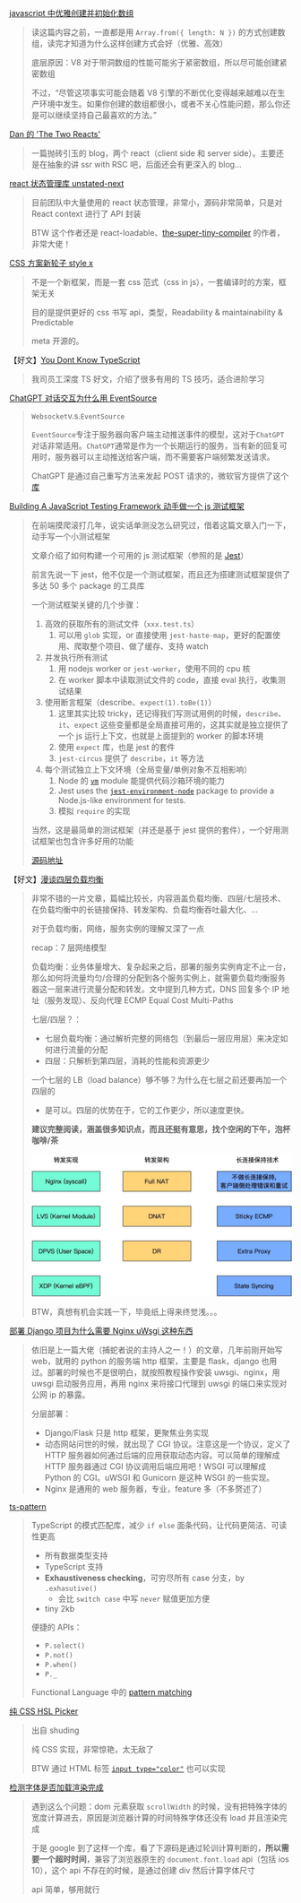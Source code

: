 [javascript 中优雅创建并初始化数组](https://darkyzhou.net/articles/js-array-creation)

> 读这篇内容之前，一直都是用 `Array.from({ length: N })` 的方式创建数组，读完才知道为什么这样创建方式会好（优雅、高效）
>
> 底层原因：V8 对于带洞数组的性能可能劣于紧密数组，所以尽可能创建紧密数组
>
> 不过，“尽管这项事实可能会随着 V8 引擎的不断优化变得越来越难以在生产环境中发生。如果你创建的数组都很小，或者不关心性能问题，那么你还是可以继续坚持自己最喜欢的方法。”

[Dan 的 'The Two Reacts'](https://overreacted.io/the-two-reacts/)

> 一篇抛砖引玉的 blog，两个 react（client side 和 server side）。主要还是在抽象的讲 ssr with RSC 吧，后面还会有更深入的 blog...

[react 状态管理库 unstated-next](https://github.com/jamiebuilds/unstated-next)

> 目前团队中大量使用的 react 状态管理，非常小，源码非常简单，只是对 React context 进行了 API 封装
>
> BTW 这个作者还是 react-loadable、[the-super-tiny-compiler](https://github.com/jamiebuilds/the-super-tiny-compiler) 的作者，非常大佬！

[CSS 方案新轮子 style x](https://stylexjs.com/docs/learn/thinking-in-stylex/)

> 不是一个新框架，而是一套 css 范式（css in js），一套编译时的方案，框架无关
>
> 目的是提供更好的 css 书写 api，类型，Readability & maintainability & Predictable
>
> meta 开源的。

【好文】[You Dont Know TypeScript](https://github.com/darkyzhou/You-Might-Not-Know-TypeScript)

> 我司员工深度 TS 好文，介绍了很多有用的 TS 技巧，适合进阶学习

[ChatGPT 对话交互为什么用 EventSource](https://juejin.cn/post/7246955055109210149?searchId=20231121104446F4330D16F78C127044C6)

> `Websocket`v.s.`EventSource`
>
> `EventSource`专注于服务器向客户端主动推送事件的模型，这对于`ChatGPT`对话非常适用。`ChatGPT`通常是作为一个长期运行的服务，当有新的回复可用时，服务器可以主动推送给客户端，而不需要客户端频繁发送请求。
>
> ChatGPT 是通过自己重写方法来发起 POST 请求的，微软官方提供了这个[库](https://github.com/Azure/fetch-event-source)

[Building A JavaScript Testing Framework 动手做一个 js 测试框架](https://cpojer.net/posts/building-a-javascript-testing-framework)

> 在前端摸爬滚打几年，说实话单测没怎么研究过，借着这篇文章入门一下，动手写一个小测试框架
>
> 文章介绍了如何构建一个可用的 js 测试框架（参照的是 [Jest](https://jestjs.io/)）
>
> 前言先说一下 jest，他不仅是一个测试框架，而且还为搭建测试框架提供了多达 50 多个 package 的工具库
>
> 一个测试框架关键的几个步骤：
>
> 1. 高效的获取所有的测试文件（`xxx.test.ts`）
>    1. 可以用 `glob` 实现，or 直接使用 `jest-haste-map`，更好的配置使用、爬取整个项目、做了缓存、支持 watch
> 2. 并发执行所有测试
>    1. 用 nodejs worker or `jest-worker`，使用不同的 cpu 核
>    2. 在 worker 脚本中读取测试文件的 code，直接 eval 执行，收集测试结果
> 3. 使用断言框架（describe、`expect(1).toBe(1)`）
>    1. 这里其实比较 tricky，还记得我们写测试用例的时候，`describe`、`it`、`expect` 这些变量都是全局直接可用的，这其实就是独立提供了一个 js 运行上下文，也就是上面提到的 worker 的脚本环境
>    2. 使用 `expect` 库，也是 jest 的套件
>    3. `jest-circus` 提供了 `describe`，`it` 等方法
> 4. 每个测试独立上下文环境（全局变量/单例对象不互相影响）
>    1. Node 的 [`vm`](https://nodejs.org/api/vm.html) module 能提供代码沙箱环境的能力
>    2. Jest uses the [`jest-environment-node`](https://github.com/facebook/jest/tree/master/packages/jest-environment-node) package to provide a Node.js-like environment for tests.
>    3. 模拟 `require` 的实现
>
> 当然，这是最简单的测试框架（并还是基于 jest 提供的套件），一个好用测试框架也包含许多好用的功能
>
> [源码地址](https://github.com/cpojer/best-test-framework)

【好文】[漫谈四层负载均衡](https://www.kawabangga.com/posts/5301)

> 非常不错的一片文章，篇幅比较长，内容涵盖负载均衡、四层/七层技术、在负载均衡中的长链接保持、转发架构、负载均衡吞吐最大化、...
>
> 对于负载均衡，网络，服务实例的理解又深了一点
>
> recap：7 层网络模型
>
> 负载均衡：业务体量增大、复杂起来之后，部署的服务实例肯定不止一台，那么如何将流量均匀/合理的分配到各个服务实例上，就需要负载均衡服务器这一层来进行流量分配和转发。文中提到几种方式，DNS 回复多个 IP 地址（服务发现）、反向代理 ECMP Equal Cost Multi-Paths
>
> 七层/四层？：
>
> - 七层负载均衡：通过解析完整的网络包（到最后一层应用层）来决定如何进行流量的分配
> - 四层：只解析到第四层，消耗的性能和资源更少
>
> 一个七层的 LB（load balance）够不够？为什么在七层之前还要再加一个四层的
>
> - 是可以。四层的优势在于，它的工作更少，所以速度更快。
>
> **建议完整阅读，涵盖很多知识点，而且还挺有意思，找个空闲的下午，泡杯咖啡/茶**
>
> ![img](./_imgs/quarter_1.assets/l4lb-tech-aspect-1024x562.jpg)
>
> BTW，真想有机会实践一下，毕竟纸上得来终觉浅。。。

[部署 Django 项目为什么需要 Nginx uWsgi 这种东西](https://www.kawabangga.com/posts/2941)

> 依旧是上一篇大佬（捕蛇者说的主持人之一！）的文章，几年前刚开始写 web，就用的 python 的服务端 http 框架，主要是 flask，django 也用过。部署的时候也不是很明白，就按照教程操作安装 uwsgi、nginx，用 uwsgi 启动服务应用，再用 nginx 来将接口代理到 uwsgi 的端口来实现对公网 ip 的暴露。
>
> 分层部署：
>
> - Django/Flask 只是 http 框架，更聚焦业务实现
> - 动态网站问世的时候，就出现了 CGI 协议。注意这是一个协议，定义了 HTTP 服务器如何通过后端的应用获取动态内容。可以简单的理解成 HTTP 服务器通过 CGI 协议调用后端应用吧！WSGI 可以理解成 Python 的 CGI。uWSGI 和 Gunicorn 是这种 WSGI 的一些实现。
> - Nginx 是通用的 web 服务器，专业，feature 多（不多赘述了）

[ts-pattern](https://github.com/gvergnaud/ts-pattern)

> TypeScript 的模式匹配库，减少 `if else` 面条代码，让代码更简洁、可读性更高
>
> - 所有数据类型支持
> - TypeScript 支持
> - **Exhaustiveness checking**，可穷尽所有 case 分支，by `.exhasutive()`
>   - 会比 `switch case` 中写 `never` 赋值更加方便
> - tiny 2kb
>
> 便捷的 APIs：
>
> - `P.select()`
> - `P.not()`
> - `P.when()`
> - `P._`
>
> Functional Language 中的 [pattern matching](https://stackoverflow.com/questions/2502354/what-is-pattern-matching-in-functional-languages)

[纯 CSS HSL Picker](https://codepen.io/shuding/pen/bGZgZvK)

> 出自 shuding
>
> 纯 CSS 实现，非常惊艳，太无敌了
>
> BTW 通过 HTML 标签 [`input type="color"`](https://developer.mozilla.org/en-US/docs/Web/HTML/Element/input/color) 也可以实现

[检测字体是否加载渲染完成](https://github.com/bramstein/fontfaceobserver)

> 遇到这么个问题：dom 元素获取 `scrollWidth` 的时候，没有把特殊字体的宽度计算进去，原因是浏览器计算的时间特殊字体还没有 load 并且渲染完成
>
> 于是 google 到了这样一个库，看了下源码是通过轮训计算判断的，**所以需要一个超时时间**，兼容了浏览器原生的 `document.font.load` api（包括 ios 10），这个 api 不存在的时候，是通过创建 div 然后计算字体尺寸
>
> api 简单，够用就行
